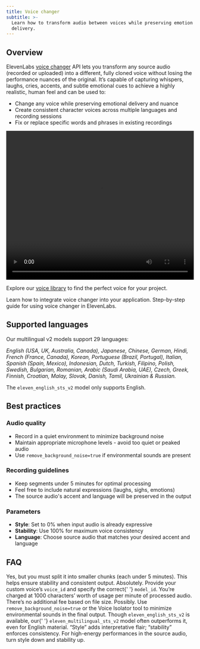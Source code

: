 ```yaml
---
title: Voice changer
subtitle: >-
  Learn how to transform audio between voices while preserving emotion and
  delivery.
---
```


## Overview

ElevenLabs [voice changer](/docs/api-reference/speech-to-speech/convert) API lets you transform any source audio (recorded or uploaded) into a different, fully cloned voice without losing the performance nuances of the original. It’s capable of capturing whispers, laughs, cries, accents, and subtle emotional cues to achieve a highly realistic, human feel and can be used to:

- Change any voice while preserving emotional delivery and nuance
- Create consistent character voices across multiple languages and recording sessions
- Fix or replace specific words and phrases in existing recordings

<CardGroup cols={1}>
  <video width="100%" height="400" controls style={{ borderRadius: '12px' }}>
    <source
      src="https://eleven-public-cdn.elevenlabs.io/payloadcms/z2o584jt3pn-speech-to-speech-promo.mp4"
      type="video/mp4"
    />
    Your browser does not support the video tag.
  </video>
</CardGroup>

Explore our [voice library](https://elevenlabs.io/community) to find the perfect voice for your project.

<CardGroup cols={2}>
  <Card
    title="Developer quickstart"
    icon="duotone book-sparkles"
    href="/docs/cookbooks/voice-changer"
  >
    Learn how to integrate voice changer into your application.
  </Card>
  <Card
    title="Product guide"
    icon="duotone book-user"
    href="/docs/product-guides/playground/voice-changer"
  >
    Step-by-step guide for using voice changer in ElevenLabs.
  </Card>
</CardGroup>

## Supported languages

Our multilingual v2 models support 29 languages:

_English (USA, UK, Australia, Canada), Japanese, Chinese, German, Hindi, French (France, Canada), Korean, Portuguese (Brazil, Portugal), Italian, Spanish (Spain, Mexico), Indonesian, Dutch, Turkish, Filipino, Polish, Swedish, Bulgarian, Romanian, Arabic (Saudi Arabia, UAE), Czech, Greek, Finnish, Croatian, Malay, Slovak, Danish, Tamil, Ukrainian & Russian._


The `eleven_english_sts_v2` model only supports English.

## Best practices

### Audio quality

- Record in a quiet environment to minimize background noise
- Maintain appropriate microphone levels - avoid too quiet or peaked audio
- Use `remove_background_noise=true` if environmental sounds are present

### Recording guidelines

- Keep segments under 5 minutes for optimal processing
- Feel free to include natural expressions (laughs, sighs, emotions)
- The source audio's accent and language will be preserved in the output

### Parameters

- **Style**: Set to 0% when input audio is already expressive
- **Stability**: Use 100% for maximum voice consistency
- **Language**: Choose source audio that matches your desired accent and language

## FAQ

<AccordionGroup>

<Accordion title="Can I convert more than 5 minutes of audio?">
  Yes, but you must split it into smaller chunks (each under 5 minutes). This helps ensure stability
  and consistent output.
</Accordion>

<Accordion title="Can I use my own custom/cloned voice for output?">
  Absolutely. Provide your custom voice’s <code>voice_id</code> and specify the correct{' '}
  <code>model_id</code>.
</Accordion>

<Accordion title="How is billing handled?">
  You’re charged at 1000 characters’ worth of usage per minute of processed audio. There’s no
  additional fee based on file size.
</Accordion>

<Accordion title="Does the model reproduce background noise?">
  Possibly. Use <code>remove_background_noise=true</code> or the Voice Isolator tool to minimize
  environmental sounds in the final output.
</Accordion>

<Accordion title="Which model is best for English audio?">
  Though <code>eleven_english_sts_v2</code> is available, our{' '}
  <code>eleven_multilingual_sts_v2</code> model often outperforms it, even for English material.
</Accordion>

<Accordion title="How does style & stability work?">
  “Style” adds interpretative flair; “stability” enforces consistency. For high-energy performances
  in the source audio, turn style down and stability up.
</Accordion>

</AccordionGroup>
